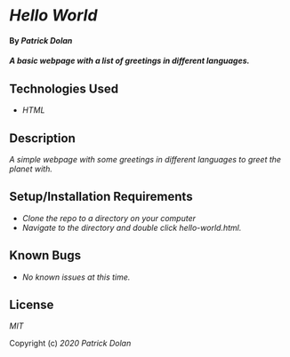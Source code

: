 # _Hello World_

#### By _**Patrick Dolan**_

#### _A basic webpage with a list of greetings in different languages._

## Technologies Used

* _HTML_


## Description

_A simple webpage with some greetings in different languages to greet the planet with._

## Setup/Installation Requirements

* _Clone the repo to a directory on your computer_
* _Navigate to the directory and double click hello-world.html._



## Known Bugs

* _No known issues at this time._


## License

_MIT_

Copyright (c) _2020_ _Patrick Dolan_